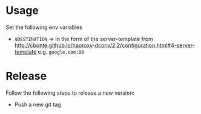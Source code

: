 # Usage

Set the following env variables

- `$DESTINATION` -> In the form of the server-template from http://cbonte.github.io/haproxy-dconv/2.2/configuration.html#4-server-template e.g. `google.com:80`

# Release

Follow the following steps to release a new version:

- Push a new git tag
